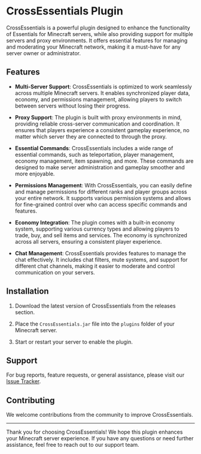 # CrossEssentials Plugin

CrossEssentials is a powerful plugin designed to enhance the functionality of Essentials for Minecraft servers, while also providing support for multiple servers and proxy environments. It offers essential features for managing and moderating your Minecraft network, making it a must-have for any server owner or administrator.

## Features

- **Multi-Server Support**: CrossEssentials is optimized to work seamlessly across multiple Minecraft servers. It enables synchronized player data, economy, and permissions management, allowing players to switch between servers without losing their progress.

- **Proxy Support**: The plugin is built with proxy environments in mind, providing reliable cross-server communication and coordination. It ensures that players experience a consistent gameplay experience, no matter which server they are connected to through the proxy.

- **Essential Commands**: CrossEssentials includes a wide range of essential commands, such as teleportation, player management, economy management, item spawning, and more. These commands are designed to make server administration and gameplay smoother and more enjoyable.

- **Permissions Management**: With CrossEssentials, you can easily define and manage permissions for different ranks and player groups across your entire network. It supports various permission systems and allows for fine-grained control over who can access specific commands and features.

- **Economy Integration**: The plugin comes with a built-in economy system, supporting various currency types and allowing players to trade, buy, and sell items and services. The economy is synchronized across all servers, ensuring a consistent player experience.

- **Chat Management**: CrossEssentials provides features to manage the chat effectively. It includes chat filters, mute systems, and support for different chat channels, making it easier to moderate and control communication on your servers.

## Installation

1. Download the latest version of CrossEssentials from the releases section.

2. Place the `CrossEssentials.jar` file into the `plugins` folder of your Minecraft server.

3. Start or restart your server to enable the plugin.

## Support

For bug reports, feature requests, or general assistance, please visit our [Issue Tracker](https://github.com/yourusername/CrossEssentials/issues).

## Contributing

We welcome contributions from the community to improve CrossEssentials.

---

Thank you for choosing CrossEssentials! We hope this plugin enhances your Minecraft server experience. If you have any questions or need further assistance, feel free to reach out to our support team.
